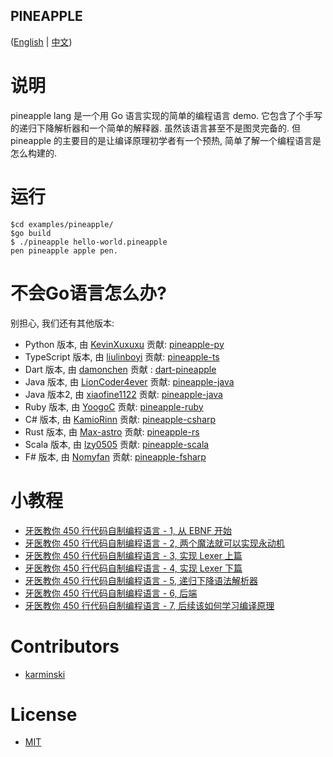 PINEAPPLE
---------

([English](./README.md) | [中文](./README-zh-CN.md))


# 说明

pineapple lang 是一个用 Go 语言实现的简单的编程语言 demo. 它包含了个手写的递归下降解析器和一个简单的解释器. 虽然该语言甚至不是图灵完备的. 但 pineapple 的主要目的是让编译原理初学者有一个预热, 简单了解一个编程语言是怎么构建的.  


# 运行

```terminal
$cd examples/pineapple/
$go build
$ ./pineapple hello-world.pineapple
pen pineapple apple pen.

```


# 不会Go语言怎么办?

别担心, 我们还有其他版本:  

- Python 版本, 由 [KevinXuxuxu](https://github.com/KevinXuxuxu) 贡献: [pineapple-py](https://github.com/KevinXuxuxu/pineapple-py)
- TypeScript 版本, 由 [liulinboyi](https://github.com/liulinboyi) 贡献: [pineapple-ts](https://github.com/liulinboyi/pineapple-ts)
- Dart 版本, 由 [damonchen](https://github.com/damonchen) 贡献 : [dart-pineapple](https://github.com/damonchen/dart-pineapple)
- Java 版本, 由 [LionCoder4ever](https://github.com/LionCoder4ever) 贡献: [pineapple-java](https://github.com/LionCoder4ever/pineapple-java)
- Java 版本2, 由 [xiaofine1122](https://github.com/xiaofine1122) 贡献: [pineapple-java](https://github.com/xiaofine1122/pineapple-java)
- Ruby 版本, 由 [YoogoC](https://github.com/YoogoC) 贡献: [pineapple-ruby](https://github.com/YoogoC/pineapple-ruby)
- C# 版本, 由 [KamioRinn](https://github.com/KamioRinn) 贡献: [pineapple-csharp](https://github.com/KamioRinn/pineapple-csharp)
- Rust 版本, 由 [Max-astro](https://github.com/Max-astro) 贡献: [pineapple-rs](https://github.com/Max-astro/pineapple-rs)
- Scala 版本, 由 [lzy0505](https://github.com/lzy0505) 贡献: [pineapple-scala](https://github.com/lzy0505/pineapple-scala)
- F# 版本, 由 [Nomyfan](https://github.com/Nomyfan) 贡献: [pineapple-fsharp](https://github.com/Nomyfan/pineapple-fsharp)

# 小教程

- [牙医教你 450 行代码自制编程语言 - 1, 从 EBNF 开始](https://zhuanlan.zhihu.com/p/341405385)
- [牙医教你 450 行代码自制编程语言 - 2, 两个魔法就可以实现永动机](https://zhuanlan.zhihu.com/p/341532964)
- [牙医教你 450 行代码自制编程语言 - 3, 实现 Lexer 上篇](https://zhuanlan.zhihu.com/p/341840788)
- [牙医教你 450 行代码自制编程语言 - 4, 实现 Lexer 下篇](https://zhuanlan.zhihu.com/p/342036670)
- [牙医教你 450 行代码自制编程语言 - 5, 递归下降语法解析器](https://zhuanlan.zhihu.com/p/342333858)
- [牙医教你 450 行代码自制编程语言 - 6, 后端](https://zhuanlan.zhihu.com/p/342457860)
- [牙医教你 450 行代码自制编程语言 - 7, 后续该如何学习编译原理](https://zhuanlan.zhihu.com/p/342982862)


# Contributors

- [karminski](https://github.com/karminski)

# License

- [MIT](./LICENSE)
